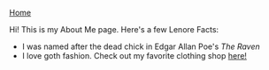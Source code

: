 [Home](README.md)

Hi! This is my About Me page. Here's a few Lenore Facts:
* I was named after the dead chick in Edgar Allan Poe's *The Raven*
* I love goth fashion. Check out my favorite clothing shop [here!](https://us.killstar.com/)
